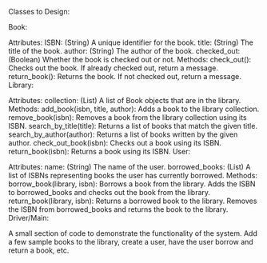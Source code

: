 Classes to Design:

Book:

Attributes:
ISBN: (String) A unique identifier for the book.
title: (String) The title of the book.
author: (String) The author of the book.
checked_out: (Boolean) Whether the book is checked out or not.
Methods:
check_out(): Checks out the book. If already checked out, return a message.
return_book(): Returns the book. If not checked out, return a message.
Library:

Attributes:
collection: (List) A list of Book objects that are in the library.
Methods:
add_book(isbn, title, author): Adds a book to the library collection.
remove_book(isbn): Removes a book from the library collection using its ISBN.
search_by_title(title): Returns a list of books that match the given title.
search_by_author(author): Returns a list of books written by the given author.
check_out_book(isbn): Checks out a book using its ISBN.
return_book(isbn): Returns a book using its ISBN.
User:

Attributes:
name: (String) The name of the user.
borrowed_books: (List) A list of ISBNs representing books the user has currently borrowed.
Methods:
borrow_book(library, isbn): Borrows a book from the library. Adds the ISBN to borrowed_books and checks out the book from the library.
return_book(library, isbn): Returns a borrowed book to the library. Removes the ISBN from borrowed_books and returns the book to the library.
Driver/Main:

A small section of code to demonstrate the functionality of the system. Add a few sample books to the library, create a user, have the user borrow and return a book, etc.
